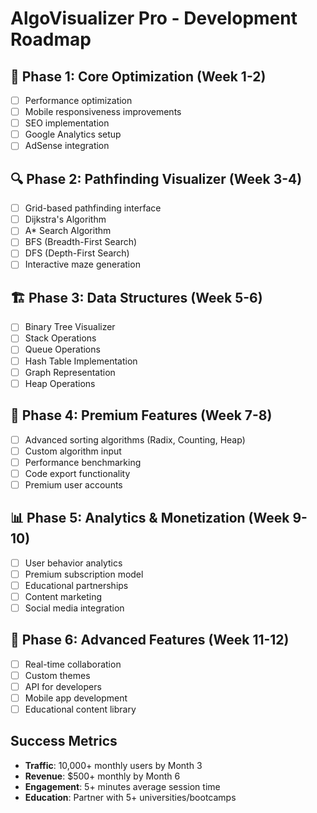 # AlgoVisualizer Pro - Development Roadmap

## 🎯 Phase 1: Core Optimization (Week 1-2)
- [ ] Performance optimization
- [ ] Mobile responsiveness improvements
- [ ] SEO implementation
- [ ] Google Analytics setup
- [ ] AdSense integration

## 🔍 Phase 2: Pathfinding Visualizer (Week 3-4)
- [ ] Grid-based pathfinding interface
- [ ] Dijkstra's Algorithm
- [ ] A* Search Algorithm
- [ ] BFS (Breadth-First Search)
- [ ] DFS (Depth-First Search)
- [ ] Interactive maze generation

## 🏗️ Phase 3: Data Structures (Week 5-6)
- [ ] Binary Tree Visualizer
- [ ] Stack Operations
- [ ] Queue Operations
- [ ] Hash Table Implementation
- [ ] Graph Representation
- [ ] Heap Operations

## 💎 Phase 4: Premium Features (Week 7-8)
- [ ] Advanced sorting algorithms (Radix, Counting, Heap)
- [ ] Custom algorithm input
- [ ] Performance benchmarking
- [ ] Code export functionality
- [ ] Premium user accounts

## 📊 Phase 5: Analytics & Monetization (Week 9-10)
- [ ] User behavior analytics
- [ ] Premium subscription model
- [ ] Educational partnerships
- [ ] Content marketing
- [ ] Social media integration

## 🚀 Phase 6: Advanced Features (Week 11-12)
- [ ] Real-time collaboration
- [ ] Custom themes
- [ ] API for developers
- [ ] Mobile app development
- [ ] Educational content library

## Success Metrics
- **Traffic**: 10,000+ monthly users by Month 3
- **Revenue**: $500+ monthly by Month 6
- **Engagement**: 5+ minutes average session time
- **Education**: Partner with 5+ universities/bootcamps
